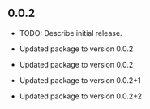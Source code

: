 ## 0.0.2

* TODO: Describe initial release.

- Updated package to version 0.0.2


- Updated package to version 0.0.2


- Updated package to version 0.0.2+1


- Updated package to version 0.0.2+2

